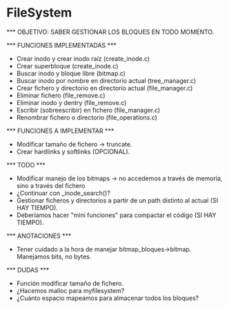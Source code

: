 # FileSystem
*** OBJETIVO: SABER GESTIONAR LOS BLOQUES EN TODO MOMENTO.

*** FUNCIONES IMPLEMENTADAS ***
- Crear inodo y crear inodo raíz (create_inode.c)
- Crear superbloque (create_inode.c)
- Buscar inodo y bloque libre (bitmap.c)
- Buscar inodo por nombre en directorio actual (tree_manager.c)
- Crear fichero y directorio en directorio actual (file_manager.c)
- Eliminar fichero (file_remove.c)
- Eliminar inodo y dentry (file_remove.c)
- Escribir (sobreescribir) en fichero (file_manager.c)
- Renombrar fichero o directorio (file_operations.c)

*** FUNCIONES A IMPLEMENTAR ***
- Modificar tamaño de fichero -> truncate.
- Crear hardlinks y softlinks (OPCIONAL).

*** TODO ***
- Modificar manejo de los bitmaps -> no accedemos a través de memoria, sino a través del fichero
- ¿Continuar con _inode_search()?
- Gestionar ficheros y directorios a partir de un path distinto al actual (SI HAY TIEMPO).
- Deberíamos hacer "mini funciones" para compactar el código (SI HAY TIEMPO).

*** ANOTACIONES ***
- Tener cuidado a la hora de manejar bitmap_bloques->bitmap. Manejamos bits, no bytes.

*** DUDAS ***
- Función modificar tamaño de fichero.
- ¿Hacemos malloc para myfilesystem?
- ¿Cuánto espacio mapeamos para almacenar todos los bloques?

